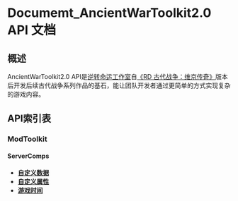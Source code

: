 # Documemt_AncientWarToolkit2.0 API 文档
## 概述

AncientWarToolkit2.0 API是[逆转命运工作室](http://www.rdcraft.cn/about/)自[《RD 古代战争：维京传奇》](https://b23.tv/vpyZTaj)版本后开发后续古代战争系列作品的基石，能让团队开发者通过更简单的方式实现复杂的游戏内容。

## API索引表

### ModToolkit

#### ServerComps

- [**自定义数据**](https://github.com/Reversal-Destiny/Documemt_AncientWarToolkit2.0/blob/89b7621f1f355604fd703d0845ed6868b7bcafcf/ModToolkit/ServerComps/ExtraData.md)
- [**自定义属性**](https://github.com/Reversal-Destiny/Documemt_AncientWarToolkit2.0/blob/89b7621f1f355604fd703d0845ed6868b7bcafcf/ModToolkit/ServerComps/ModAttributes.md)
- [**游戏时间**](https://github.com/Reversal-Destiny/Documemt_AncientWarToolkit2.0/blob/fa8ad2f133e86c29b06fe37896ac023712c6e1be/ModToolkit/ServerComps/WorldTime.md)

